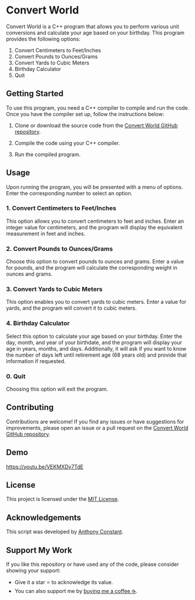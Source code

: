 # Convert World

Convert World is a C++ program that allows you to perform various unit conversions and calculate your age based on your birthday. This program provides the following options:

1. Convert Centimeters to Feet/Inches
2. Convert Pounds to Ounces/Grams
3. Convert Yards to Cubic Meters
4. Birthday Calculator
0. Quit

## Getting Started

To use this program, you need a C++ compiler to compile and run the code. Once you have the compiler set up, follow the instructions below:

1. Clone or download the source code from the [Convert World GitHub repository](https://github.com/your-repo-link).

2. Compile the code using your C++ compiler.

3. Run the compiled program.

## Usage

Upon running the program, you will be presented with a menu of options. Enter the corresponding number to select an option.

### 1. Convert Centimeters to Feet/Inches

This option allows you to convert centimeters to feet and inches. Enter an integer value for centimeters, and the program will display the equivalent measurement in feet and inches.

### 2. Convert Pounds to Ounces/Grams

Choose this option to convert pounds to ounces and grams. Enter a value for pounds, and the program will calculate the corresponding weight in ounces and grams.

### 3. Convert Yards to Cubic Meters

This option enables you to convert yards to cubic meters. Enter a value for yards, and the program will convert it to cubic meters.

### 4. Birthday Calculator

Select this option to calculate your age based on your birthday. Enter the day, month, and year of your birthdate, and the program will display your age in years, months, and days. Additionally, it will ask if you want to know the number of days left until retirement age (68 years old) and provide that information if requested.

### 0. Quit

Choosing this option will exit the program.

## Contributing

Contributions are welcome! If you find any issues or have suggestions for improvements, please open an issue or a pull request on the [Convert World GitHub repository](https://github.com/your-repo-link).

## Demo

https://youtu.be/VEKMXDy7TdE

## License

This project is licensed under the [MIT License](https://opensource.org/licenses/MIT).

## Acknowledgements

This script was developed by [Anthony Constant](https://anthonyconstant.co.uk/).

## Support My Work

If you like this repository or have used any of the code, please consider showing your support:

- Give it a star ⭐️ to acknowledge its value.
- You can also support me by [buying me a coffee ☕️](https://ko-fi.com/W7W144CAO).

